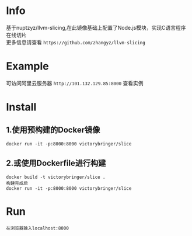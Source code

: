 # Info
 基于nuptzyz/llvm-slicing,在此镜像基础上配置了Node.js模块，实现C语言程序在线切片<br>
 更多信息请查看 `https://github.com/zhangyz/llvm-slicing`<br>
# Example
 可访问阿里云服务器 `http://101.132.129.85:8000` 查看实例
# Install 
## 1.使用预构建的Docker镜像<br>
 `docker run -it -p:8000:8000 victorybringer/slice`<br>
## 2.或使用Dockerfile进行构建<br>
 `docker build -t victorybringer/slice .`<br>
 `构建完成后`<br>
 `docker run -it -p:8000:8000 victorybringer/slice`<br>
# Run
 `在浏览器输入localhost:8000`<br>



